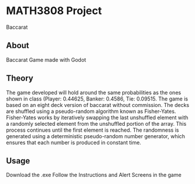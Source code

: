 # MATH3808 Project
Baccarat 

## About
Baccarat Game made with Godot

## Theory
The game developed will hold around the same probabilities as the ones shown in class (Player: 0.44625, Banker: 0.4586, Tie: 0.09515. The game is based on an eight deck version of baccarat without commission. The decks are shuffled using a pseudo-random algorithm known as Fisher-Yates. Fisher-Yates works by iteratively swapping the last unshuffled element with a randomly selected element from the unshuffled portion of the array. This process continues until the first element is reached. The randomness is generated using a deterministic pseudo-random number generator, which ensures that each number is produced in constant time.


## Usage
Download the .exe
Follow the Instructions and Alert Screens in the game
